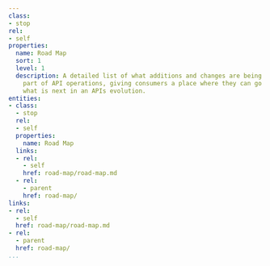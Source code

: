 ```yaml
---
class:
- stop
rel:
- self
properties:
  name: Road Map
  sort: 1
  level: 1
  description: A detailed list of what additions and changes are being planned as
    part of API operations, giving consumers a place where they can go learn about
    what is next in an APIs evolution.
entities:
- class:
  - stop
  rel:
  - self
  properties:
    name: Road Map
  links:
  - rel:
    - self
    href: road-map/road-map.md
  - rel:
    - parent
    href: road-map/
links:
- rel:
  - self
  href: road-map/road-map.md
- rel:
  - parent
  href: road-map/
...
```

